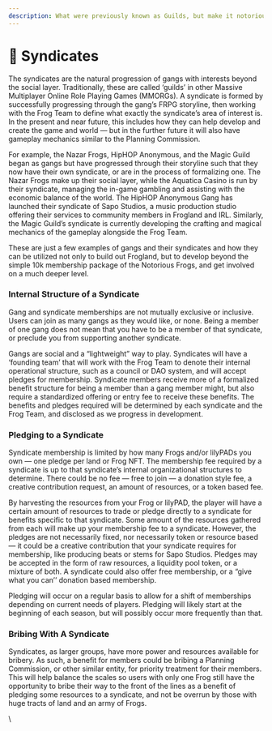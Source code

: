 ```yaml
---
description: What were previously known as Guilds, but make it notorious.
---
```


# 🥸 Syndicates

The syndicates are the natural progression of gangs with interests beyond the social layer. Traditionally, these are called ‘guilds’ in other Massive Multiplayer Online Role Playing Games (MMORGs). A syndicate is formed by successfully progressing through the gang’s FRPG storyline, then working with the Frog Team to define what exactly the syndicate’s area of interest is. In the present and near future, this includes how they can help develop and create the game and world — but in the further future it will also have gameplay mechanics similar to the Planning Commission.

For example, the Nazar Frogs, HipHOP Anonymous, and the Magic Guild began as gangs but have progressed through their storyline such that they now have their own syndicate, or are in the process of formalizing one. The Nazar Frogs make up their social layer, while the Aquatica Casino is run by their syndicate, managing the in-game gambling and assisting with the economic balance of the world. The HipHOP Anonymous Gang has launched their syndicate of Sapo Studios, a music production studio offering their services to community members in Frogland and IRL. Similarly, the Magic Guild’s syndicate is currently developing the crafting and magical mechanics of the gameplay alongside the Frog Team.

These are just a few examples of gangs and their syndicates and how they can be utilized not only to build out Frogland, but to develop beyond the simple 10k membership package of the Notorious Frogs, and get involved on a much deeper level.

### Internal Structure of a Syndicate

Gang and syndicate memberships are not mutually exclusive or inclusive. Users can join as many gangs as they would like, or none. Being a member of one gang does not mean that you have to be a member of that syndicate, or preclude you from supporting another syndicate.

Gangs are social and a “lightweight” way to play. Syndicates will have a ‘founding team’ that will work with the Frog Team to denote their internal operational structure, such as a council or DAO system, and will accept pledges for membership. Syndicate members receive more of a formalized benefit structure for being a member than a gang member might, but also require a standardized offering or entry fee to receive these benefits. The benefits and pledges required will be determined by each syndicate and the Frog Team, and disclosed as we progress in development.

### **Pledging to a Syndicate** <a href="#5f5a" id="5f5a"></a>

Syndicate membership is limited by how many Frogs and/or lilyPADs you own — one pledge per land or Frog NFT. The membership fee required by a syndicate is up to that syndicate’s internal organizational structures to determine. There could be no fee — free to join — a donation style fee, a creative contribution request, an amount of resources, or a token based fee.

By harvesting the resources from your Frog or lilyPAD, the player will have a certain amount of resources to trade or pledge directly to a syndicate for benefits specific to that syndicate. Some amount of the resources gathered from each will make up your membership fee to a syndicate. However, the pledges are not necessarily fixed, nor necessarily token or resource based — it could be a creative contribution that your syndicate requires for membership, like producing beats or stems for Sapo Studios. Pledges may be accepted in the form of raw resources, a liquidity pool token, or a mixture of both. A syndicate could also offer free membership, or a “give what you can’’ donation based membership.

Pledging will occur on a regular basis to allow for a shift of memberships depending on current needs of players. Pledging will likely start at the beginning of each season, but will possibly occur more frequently than that.

### **Bribing With A Syndicate** <a href="#5eb8" id="5eb8"></a>

Syndicates, as larger groups, have more power and resources available for bribery. As such, a benefit for members could be bribing a Planning Commission, or other similar entity, for priority treatment for their members. This will help balance the scales so users with only one Frog still have the opportunity to bribe their way to the front of the lines as a benefit of pledging some resources to a syndicate, and not be overrun by those with huge tracts of land and an army of Frogs.

\

